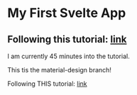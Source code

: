 # My First Svelte App

## Following this tutorial: [link](https://www.youtube.com/watch?v=3TVy6GdtNuQ)

I am currently 45 minutes into the tutorial.

This tis the material-design branch! 

Following THIS tutorial: [link](https://www.youtube.com/watch?v=-6Hy3MHfPhA)

